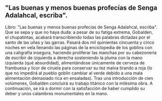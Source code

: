 ## "Las buenas y menos buenas profecías de Senga Adalahcal, escriba".
Libro: "Las buenas y menos buenas profecías de Senga Adalahcal, escriba".
Que se sepa y que no haya duda: a pesar de su fatiga extrema, Gobalden, el chupatintas, acabará transcribiendo todas las palabras dictadas por el santo de las uñas y las garras. Pasará dos mil quinientas cincuenta y cinco noches en vela llenando las páginas de la enciclopedia de los goblins con una caligrafía insegura, haciendo proliferar las manchas por su cabezonería de escribir de izquierda a derecha sosteniendo la pluma con la mano izquierda (qué absurdidad), alimentándose únicamente de cerveza de frambuesa y licor de ciruela para conservar su tez malva tirando a roja (lo que no impedirá al pueblo goblin cambiar al verde debido a una mala alimentación demasiado rica en ensaladas).
Tras una introducción de cien volúmenes, Gobalden concluirá su trabajo titánico con la milésima obra. A continuación, se irá a dormir con la satisfacción de haber cumplido su deber y unos calambres monumentales en la mano.